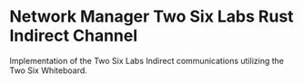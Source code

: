 # Network Manager Two Six Labs Rust Indirect Channel

Implementation of the Two Six Labs Indirect communications utilizing the Two Six Whiteboard.
